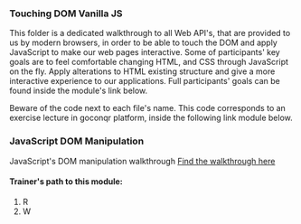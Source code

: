 ### Touching DOM Vanilla JS

This folder is a dedicated walkthrough to all Web API's, that are provided to us by modern browsers, in order to be able to touch the DOM and apply JavaScript to make our web pages interactive. Some of participants' key goals are to feel comfortable changing HTML, and CSS through JavaScript on the fly. Apply alterations to HTML existing structure and give a more interactive experience to our applications. Full participants' goals can be found inside the module's link below.

Beware of the code next to each file's name. This code corresponds to an exercise lecture in goconqr
platform, inside the following link module below.

### JavaScript DOM Manipulation

JavaScript's DOM manipulation walkthrough [Find the walkthrough here](https://www.goconqr.com/c/62615-dom-manipulation/course_modules/93700-course-s-objectives?)

#### Trainer's path to this module:

1. R
2. W
